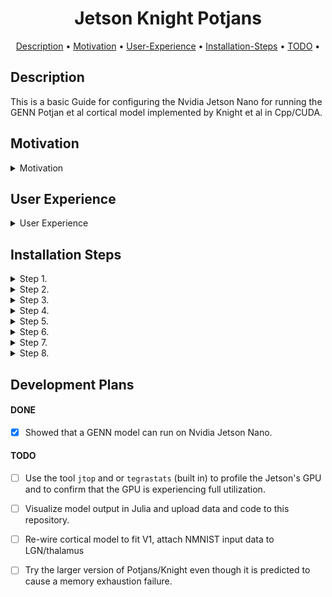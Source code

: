 

<h1 align="center">
  Jetson Knight Potjans
</h1>

<p align="center">
  <a href="#Description">Description</a> •
  <a href="#Motivation">Motivation</a> •
  <a href="#User Experience">User-Experience</a> •
  <a href="#Installation Steps">Installation-Steps</a> •
  <a href="#TODO">TODO</a> •
</p>

<p align="center">
  
## Description
This is a basic Guide for configuring the Nvidia Jetson Nano for running the GENN Potjan et al cortical model implemented by Knight et al in Cpp/CUDA.

## Motivation
<details>
<summary> Motivation </summary> 

The nvidia Jetson nano is a cheap ($249 AUD) development board that comes with a modest Nvidia GPU. Although the Maxwell GPU only has ~100's of CUDA cores, the Jetson nano enables people to develop execute and test GPU compliant code on affordable local resource. Additionally the Jetson Nano may consume significantly less electricity than large workstations. 

Neuromorphic hardware is theoretically a great platform for simulating cortical models but it is currently not available to hobbiests. Access to Neuromorphic hardware requires a formal application, however the Nvidia Jetson Nano is an affordable product available at a small cost. A model of cortex developed by Knight was implemented using Cpp/CUDA technologies on GPU hardware, this model has been re-designed to run at an increasing large scale and only the smaller version of the model has been tested here.
</details>

 ## User Experience
<details>
  <summary> User Experience </summary>

These steps ran surprisingly smoothly for me but note I deliberately worked from a fresh jetpack install and I declined package updates. From my experience Jetson CUDA environments and dependencies can deteriate very rapidly if you try to install various different packages and make too many environmnental changes. Its almost worth having a seperate SD card for different projects.
</details>

## Installation Steps
<details>
<summary> Step 1. </summary> 
  
Acquire an [Nvidia Jetson Nano](https://developer.nvidia.com/embedded/jetson-nano-developer-kit) (developer) there are two memory options buy the one with the greatest amount of memory (4GB).
</details>

<details>
<summary> Step 2. </summary> 
  
  
Download and install the Balena Etcher [tool](https://www.balena.io/etcher/) suitable for your operating system. 
Flash the latest Jetpack to the SD Card this guide will only work for >=[Jetpack 4.6](https://developer.nvidia.com/embedded/jetpack), and has only been tested for Jetpack 4.6
Use Etcher to flash the jetpack-4.6
  
</details>
  
<details>
<summary> Step 3. </summary> 

Insert the flashed image into the Jetson, log in to the Jetson.
Lucky for you I think:
* Git is already installed with Jetpack 4.6
* CUDA Toolkit is already installed when on Jetpack 4.6 
However, you may be prompted to agree to the licence when you first log in to the Jetson.
  
</details>
  
<details>
<summary> Step 4. </summary>   
  
The rest is modified from the instructions for installing [genn](https://github.com/genn-team/genn).

</details>  

<details>
<summary> Step 5. </summary>   
For future reference make a note to inform your compiler where CUDA lives.

In the terminal run:
  
```
echo "export CUDA_PATH=/usr/local/cuda" >> ~/.bashrc
echo "export PATH=$PATH:$CUDA_PATH/bin" >> ~/.bashrc
```
  
</details>
  
<details>
<summary> Step 6. </summary>   
Install the GENN source code
Now run:
  
```
git clone https://github.com/genn-team/genn # obtain the genn source code
cd genn # enter the directory of the genn code
echo "export PATH=$PATH:/home/me/genn/bin" >> ~/.bashrc
source ~/.bashrc
```
  
</details>
  
<details>
<summary> Step 7. </summary>   
Use GENN to compile the Potjans model
If you are still in the genn directory:

```
cd /userproject/PotjansMicrocircuit_project
make #compiles the Potjans model
```
  
</details>
  
<details>
<summary> Step 8. </summary>   
Run the model
This final step runs the compiled binary of the Potjans model, you can configure the model itself too, before compiling it.

```
./generate_run test
```

The model runs and spike times are recorded to disk. The model executes in a timely fashion.
</details>

## Development Plans
  
#### DONE

- [x] Showed that a GENN model can run on Nvidia Jetson Nano.
#### TODO
- [ ] Use the tool `jtop` and or `tegrastats` (built in) to profile the Jetson's GPU and to confirm that the GPU is experiencing full utilization.  
- [ ] Visualize model output in Julia and upload data and code to this repository.
- [ ] Re-wire cortical model to fit V1, attach NMNIST input data to LGN/thalamus
- [ ] Try the larger version of Potjans/Knight even though it is predicted to cause a memory exhaustion failure.
  
  
  



